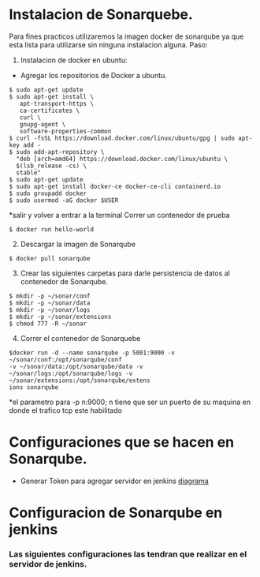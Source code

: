 # Instalacion de Sonarquebe.
Para fines practicos utilizaremos la imagen docker de sonarqube ya que esta lista para utilizarse
sin ninguna instalacion alguna.
Paso:
 1. Instalacion de docker en ubuntu:
 - Agregar los repositorios de Docker a ubuntu.
 ```docker
$ sudo apt-get update
$ sudo apt-get install \
    apt-transport-https \
    ca-certificates \
    curl \
    gnupg-agent \
    software-properties-common
$ curl -fsSL https://download.docker.com/linux/ubuntu/gpg | sudo apt-key add -
$ sudo add-apt-repository \
   "deb [arch=amd64] https://download.docker.com/linux/ubuntu \
   $(lsb_release -cs) \
   stable"
$ sudo apt-get update
$ sudo apt-get install docker-ce docker-ce-cli containerd.io
$ sudo groupadd docker
$ sudo usermod -aG docker $USER
```
*salir  y volver a entrar a la terminal
Correr un contenedor de prueba
```
$ docker run hello-world
```

2. Descargar la imagen de Sonarqube
```
$ docker pull sonarqube
```

3. Crear las siguientes carpetas para darle persistencia de datos al contenedor de Sonarqube.

```
$ mkdir -p ~/sonar/conf
$ mkdir -p ~/sonar/data
$ mkdir -p ~/sonar/logs
$ mkdir -p ~/sonar/extensions
$ chmod 777 -R ~/sonar
```
4. Correr el contenedor de Sonarquebe
```
$docker run -d --name sonarqube -p 5001:9000 -v ~/sonar/conf:/opt/sonarqube/conf 
-v ~/sonar/data:/opt/sonarqube/data -v ~/sonar/logs:/opt/sonarqube/logs -v ~/sonar/extensions:/opt/sonarqube/extens
ions sonarqube
```
*el parametro para -p n:9000; n tiene que ser un puerto de su maquina en donde el trafico tcp este habilitado

# Configuraciones que se hacen en Sonarqube.
- Generar Token para agregar servidor en jenkins
[diagrama][logo]

[logo]: https://github.com/byronjl2003/SA_Tarea2/blob/master/diagramas/solicitud-servicio.png?raw=true "solicitud de ube"

# Configuracion de Sonarqube en jenkins
### Las siguientes configuraciones las tendran que realizar en el servidor de jenkins.
```
```   